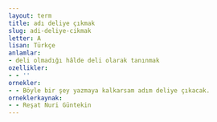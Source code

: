 ```yaml
---
layout: term
title: adı deliye çıkmak
slug: adi-deliye-cikmak
letter: A
lisan: Türkçe
anlamlar:
- deli olmadığı hâlde deli olarak tanınmak
ozellikler:
- - ''
ornekler:
- - Böyle bir şey yazmaya kalkarsam adım deliye çıkacak.
orneklerkaynak:
- - Reşat Nuri Güntekin
---
```

